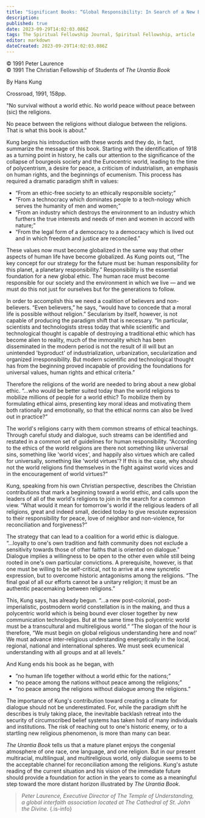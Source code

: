 ```yaml
---
title: "Significant Books: “Global Responsibility: In Search of a New Ethic”"
description: 
published: true
date: 2023-09-29T14:02:03.086Z
tags: The Spiritual Fellowship Journal, Spiritual Fellowship, article
editor: markdown
dateCreated: 2023-09-29T14:02:03.086Z
---
```


<p class="v-card v-sheet theme--light gray lighten-3 px-2">© 1991 Peter Laurence<br>© 1991 The Christian Fellowship of Students of <i>The Urantia Book</i></p>

By Hans Kung

Crossroad, 1991, 158pp.

"No survival without a world ethic. No world peace without peace between (sic) the religions.

No peace between the religions without dialogue between the religions. That is what this book is about."

Kung begins his introduction with these words and they do, in fact, summarize the message of this book. Starting with the identification of 1918 as a turning point in history, he calls our attention to the significance of the collapse of bourgeois society and the Eurocentric world, leading to the time of polycentrism, a desire for peace, a criticism of industrialism, an emphasis on human rights, and the beginnings of ecumenism. This process has required a dramatic paradigm shift in values:

- “From an ethic-free society to an ethically responsible society;”
- “From a technocracy which dominates people to a tech-nology which serves the humanity of men and women;”
- “From an industry which destroys the environment to an industry which furthers the true interests and needs of men and women in accord with nature;”
- “From the legal form of a democracy to a democracy which is lived out and in which freedom and justice are reconciled.”

These values now must become globalized in the same way that other aspects of human life have become globalized. As Kung points out, “The key concept for our strategy for the future must be: human responsibility for this planet, a planetary responsibility.” Responsibility is the essential foundation for a new global ethic. The human race must become responsible for our society and the environment in which we live — and we must do this not just for ourselves but for the generations to follow.

In order to accomplish this we need a coalition of believers and non-believers. “Even believers,” he says, “would have to concede that a moral life is possible without religion.” Secularism by itself, however, is not capable of producing the paradigm shift that is necessary. “In particular, scientists and technologists stress today that while scientific and technological thought is capable of destroying a traditional ethic which has become alien to reality, much of the immorality which has been disseminated in the modern period is not the result of ill will but an unintended 'byproduct' of industrialization, urbanization, secularization and organized irresponsibility. But modern scientific and technological thought has from the beginning proved incapable of providing the foundations for universal values, human rights and ethical criteria.”

Therefore the religions of the world are needed to bring about a new global ethic. “...who would be better suited today than the world religions to mobilize millions of people for a world ethic? To mobilize them by formulating ethical aims, presenting key moral ideas and motivating them both rationally and emotionally, so that the ethical norms can also be lived out in practice?”

The world's religions carry with them common streams of ethical teachings. Through careful study and dialogue, such streams can be identified and restated in a common set of guidelines for human responsibility. “According to the ethics of the world religions are there not something like universal sins, something like 'world vices', and happily also virtues which are called for universally, something like 'world virtues'? If this is the case, why should not the world religions find themselves in the fight against world vices and in the encouragement of world virtues?”

Kung, speaking from his own Christian perspective, describes the Christian contributions that mark a beginning toward a world ethic, and calls upon the leaders of all of the world's religions to join in the search for a common view. “What would it mean for tomorrow's world if the religious leaders of all religions, great and indeed small, decided today to give resolute expression to their responsibility for peace, love of neighbor and non-violence, for reconciliation and forgiveness?”

The strategy that can lead to a coalition for a world ethic is dialogue. “...loyalty to one's own tradition and faith community does not exclude a sensitivity towards those of other faiths that is oriented on dialogue.” Dialogue implies a willingness to be open to the other even while still being rooted in one's own particular convictions. A prerequisite, however, is that one must be willing to be self-critical, not to arrive at a new syncretic expression, but to overcome historic antagonisms among the religions. “The final goal of all our efforts cannot be a unitary religion; it must be an authentic peacemaking between religions.”

This, Kung says, has already begun. “...a new post-colonial, post-imperialistic, postmodern world constellation is in the making, and thus a polycentric world which is being bound ever closer together by new communication technologies. But at the same time this polycentric world must be a transcultural and multireligious world.“ ”The slogan of the hour is therefore, “We must begin on global religious understanding here and now!' We must advance inter-religious understanding energetically in the local, regional, national and international spheres. We must seek ecumenical understanding with all groups and at all levels.”

And Kung ends his book as he began, with

- “no human life together without a world ethic for the nations;”
- “no peace among the nations without peace among the religions;”
- “no peace among the religions without dialogue among the religions.”

The importance of Kung's contribution toward creating a climate for dialogue should not be underestimated. For, while the paradigm shift he describes is truly taking place, the inevitable backlash retreat into the security of circumscribed belief systems has taken hold of many individuals and institutions. The risk of reaching out to one's historic enemy, or to a startling new religious phenomenon, is more than many can bear.

_The Urantia Book_ tells us that a mature planet enjoys the congenial atmosphere of one race, one language, and one religion. But in our present multiracial, multilingual, and multireligious world, only dialogue seems to be the acceptable channel for reconciliation among the religions. Kung's astute reading of the current situation and his vision of the immediate future should provide a foundation for action in the years to come as a meaningful step toward the more distant horizon illustrated by _The Urantia Book_.

> _Peter Laurence, Executive Director of The Temple of Understanding, a global interfaith association located at The Cathedral of St. John the Divine._
{.is-info}